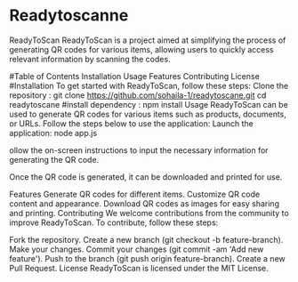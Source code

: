 # Readytoscanne
ReadyToScan
ReadyToScan is a project aimed at simplifying the process of generating QR codes for various items, allowing users to quickly access relevant information by scanning the codes.

#Table of Contents
Installation
Usage
Features
Contributing
License
#Installation
To get started with ReadyToScan, follow these steps:
Clone the repository : 
git clone https://github.com/sohaila-1/readytoscane.git
cd readytoscane
#install dependency :
npm install
Usage
ReadyToScan can be used to generate QR codes for various items such as products, documents, or URLs. Follow the steps below to use the application:
Launch the application: node app.js 

ollow the on-screen instructions to input the necessary information for generating the QR code.

Once the QR code is generated, it can be downloaded and printed for use.

Features
Generate QR codes for different items.
Customize QR code content and appearance.
Download QR codes as images for easy sharing and printing.
Contributing
We welcome contributions from the community to improve ReadyToScan. To contribute, follow these steps:

Fork the repository.
Create a new branch (git checkout -b feature-branch).
Make your changes.
Commit your changes (git commit -am 'Add new feature').
Push to the branch (git push origin feature-branch).
Create a new Pull Request.
License
ReadyToScan is licensed under the MIT License.
